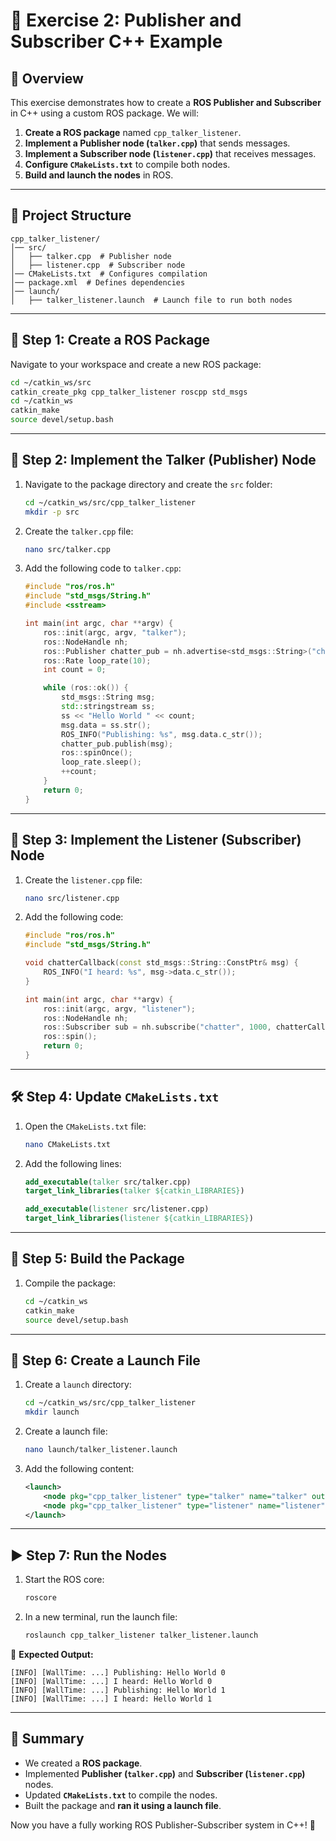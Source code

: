 # 🚀 Exercise 2: Publisher and Subscriber C++ Example

## 📌 Overview
This exercise demonstrates how to create a **ROS Publisher and Subscriber** in C++ using a custom ROS package. We will:
1. **Create a ROS package** named `cpp_talker_listener`.
2. **Implement a Publisher node (`talker.cpp`)** that sends messages.
3. **Implement a Subscriber node (`listener.cpp`)** that receives messages.
4. **Configure `CMakeLists.txt`** to compile both nodes.
5. **Build and launch the nodes** in ROS.

---

## 📂 Project Structure
```
cpp_talker_listener/
│── src/
│   ├── talker.cpp  # Publisher node
│   ├── listener.cpp  # Subscriber node
│── CMakeLists.txt  # Configures compilation
│── package.xml  # Defines dependencies
│── launch/
│   ├── talker_listener.launch  # Launch file to run both nodes
```

---

## 🔧 Step 1: Create a ROS Package

Navigate to your workspace and create a new ROS package:
```bash
cd ~/catkin_ws/src
catkin_create_pkg cpp_talker_listener roscpp std_msgs
cd ~/catkin_ws
catkin_make
source devel/setup.bash
```

---

## 📡 Step 2: Implement the Talker (Publisher) Node

1. Navigate to the package directory and create the `src` folder:
   ```bash
   cd ~/catkin_ws/src/cpp_talker_listener
   mkdir -p src
   ```
2. Create the `talker.cpp` file:
   ```bash
   nano src/talker.cpp
   ```
3. Add the following code to `talker.cpp`:

   ```cpp
   #include "ros/ros.h"
   #include "std_msgs/String.h"
   #include <sstream>

   int main(int argc, char **argv) {
       ros::init(argc, argv, "talker");
       ros::NodeHandle nh;
       ros::Publisher chatter_pub = nh.advertise<std_msgs::String>("chatter", 1000);
       ros::Rate loop_rate(10);
       int count = 0;

       while (ros::ok()) {
           std_msgs::String msg;
           std::stringstream ss;
           ss << "Hello World " << count;
           msg.data = ss.str();
           ROS_INFO("Publishing: %s", msg.data.c_str());
           chatter_pub.publish(msg);
           ros::spinOnce();
           loop_rate.sleep();
           ++count;
       }
       return 0;
   }
   ```

---

## 🎯 Step 3: Implement the Listener (Subscriber) Node

1. Create the `listener.cpp` file:
   ```bash
   nano src/listener.cpp
   ```
2. Add the following code:

   ```cpp
   #include "ros/ros.h"
   #include "std_msgs/String.h"

   void chatterCallback(const std_msgs::String::ConstPtr& msg) {
       ROS_INFO("I heard: %s", msg->data.c_str());
   }

   int main(int argc, char **argv) {
       ros::init(argc, argv, "listener");
       ros::NodeHandle nh;
       ros::Subscriber sub = nh.subscribe("chatter", 1000, chatterCallback);
       ros::spin();
       return 0;
   }
   ```

---

## 🛠️ Step 4: Update `CMakeLists.txt`

1. Open the `CMakeLists.txt` file:
   ```bash
   nano CMakeLists.txt
   ```
2. Add the following lines:
   ```cmake
   add_executable(talker src/talker.cpp)
   target_link_libraries(talker ${catkin_LIBRARIES})

   add_executable(listener src/listener.cpp)
   target_link_libraries(listener ${catkin_LIBRARIES})
   ```

---

## 🔨 Step 5: Build the Package

1. Compile the package:
   ```bash
   cd ~/catkin_ws
   catkin_make
   source devel/setup.bash
   ```

---

## 🚀 Step 6: Create a Launch File

1. Create a `launch` directory:
   ```bash
   cd ~/catkin_ws/src/cpp_talker_listener
   mkdir launch
   ```
2. Create a launch file:
   ```bash
   nano launch/talker_listener.launch
   ```
3. Add the following content:
   ```xml
   <launch>
       <node pkg="cpp_talker_listener" type="talker" name="talker" output="screen" />
       <node pkg="cpp_talker_listener" type="listener" name="listener" output="screen" />
   </launch>
   ```

---

## ▶️ Step 7: Run the Nodes

1. Start the ROS core:
   ```bash
   roscore
   ```
2. In a new terminal, run the launch file:
   ```bash
   roslaunch cpp_talker_listener talker_listener.launch
   ```

🔹 **Expected Output:**
```plaintext
[INFO] [WallTime: ...] Publishing: Hello World 0
[INFO] [WallTime: ...] I heard: Hello World 0
[INFO] [WallTime: ...] Publishing: Hello World 1
[INFO] [WallTime: ...] I heard: Hello World 1
```

---

## 🎯 Summary
- We created a **ROS package**.
- Implemented **Publisher (`talker.cpp`)** and **Subscriber (`listener.cpp`)** nodes.
- Updated **`CMakeLists.txt`** to compile the nodes.
- Built the package and **ran it using a launch file**.

Now you have a fully working ROS Publisher-Subscriber system in C++! 🚀


